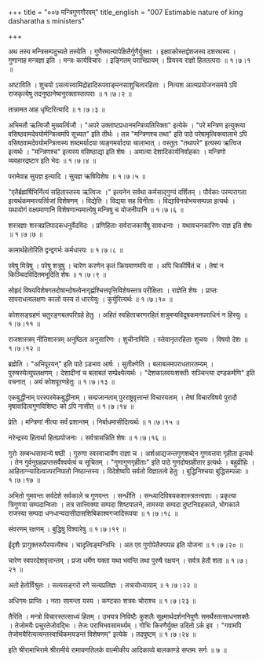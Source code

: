 +++
title = "००७ मन्त्रिगुणगौरवम्"
title_english = "007 Estimable nature of king dasharatha s ministers"

+++


अथ तस्य मन्त्रिसम्पदुच्यते तस्येति । गुणैरमात्यापेक्षितैर्गुणैर्युक्ताः
। इक्ष्वाकोस्तद्वंशजस्य दशरथस्य । गुणानाह मन्त्रज्ञा इति । मन्त्रः
कार्यविचारः । इङ्गितम् पराभिप्रायम् । प्रियस्य राज्ञो हिततत्पराः  ॥ 
१।७।१  ॥   

  

अष्टाविति । शुचयो ऽसत्यस्वामिद्रोहादिरूपवाङ्मनसाशुचित्वरहिताः । नित्यश
आत्मप्रयोजनसमये ऽपि राजकृत्येषु तदनुष्ठानेष्वनुरक्तास्तत्पराः  ॥  १।७।२
 ॥   

  

तान्नामत आह धृष्टिरित्यादि  ॥  १।७।३  ॥   

  

अभिमतौ ऋत्विजौ मुख्यर्त्विजौ । "अपरे उक्ताष्टप्रधानमन्त्रिव्यतिरिक्ता"
इत्येके । "परे मन्त्रिण इत्युक्त्या वसिष्ठवामदेवयोर्मन्त्रित्वमपि
सूच्यत" इति तीर्थः । तन्न "मन्त्रिणश्च तथा" इति पाठे
परेषामृत्विक्त्वालाभे ऽपि वसिष्ठवामदेवयोमन्त्रित्वस्य शब्दमर्यादया
व्यङ्गमर्यादया चालाभात् । वस्तुतः "तथापरे" इत्यस्य ऋत्विज इत्यर्थः ।
"मन्त्रिणश्च" इत्यस्य वसिष्ठाद्या इति शेषः । अमात्या
देशादिकार्यनिर्वाहकाः । मन्त्रिणो व्यवहारद्रष्टार इति भेदः  ॥  १।७।४  ॥   

  

परामेवाह सुयज्ञ इत्यादि । सुयज्ञ ऋषिविशेषः  ॥  १।७।५  ॥   

  

"एतैर्ब्रह्मर्षिभिर्नित्यं सहितास्तस्य ऋत्विजः ।" इत्यनेन सर्वथा
कर्मसाद्गुण्यं दर्शितम् । पौर्वकाः परम्परागता इत्यर्थकममात्यर्त्विजां
विशेषणम् । विद्येति । विद्यया सह विनीताः । विद्याविनयोभयसम्पन्ना
इत्यर्थः । यथायोगं वक्ष्यमाणानि विशेषणान्यमात्येषु मन्त्रिषु च योजनीयानि
 ॥  १।७।६  ॥   

  

शस्त्रज्ञाः शस्त्रप्रतिपादकधनुर्वेदविदः । प्रणिहिताः सर्वराजकार्येषु
सावधानाः । यथावचनकारिणः राज्ञ इति शेषः  ॥  १।७।७  ॥   

  

कामार्थहेतोरिति द्वन्द्वगर्भः कर्मधारयः  ॥  १।७।८  ॥   

  

स्वेषु मित्रेषु । परेषु शत्रुषु । चारेण करणेन कृतं क्रियमाणमपि वा । अपि
चिकीर्षितं च । तेषां न किञ्चिदविदितमभूदिति शेषः  ॥  १।७।९  ॥   

  

सोहृदं विषयविशेषगतदोषान्दोषत्वेनागृह्णंश्चित्तवृत्तिविशेषस्तत्र
परीक्षिताः । राज्ञेति शेषः । प्राप्तः सापराधत्वलक्षणः कालो यस्य तं
धारयेयुः । कुर्युरित्यर्थः  ॥  १।७।१०  ॥   

  

कोशसङ्ग्रहणं चतुरङ्गबलपरिग्रहे हेतुः । अहितं स्वहिताचरणरहितं
शत्रुमप्यविदूषकमनपराधिनं न हिंस्युः  ॥  १।७।११  ॥   

  

राजशास्त्रम् नीतिशास्त्रम् अनुष्ठिता अनुसारिणः । शुचीनामिति ।
स्तेयानृतरहिताः शुचयः । विषयो देशः  ॥  १।७।१२  ॥   

  

ब्रह्मेति । "अभिपूरयन्" इति पाठे ऽडभाव आर्षः । सुतीक्ष्णेति ।
बलाबलमपराधतारतम्यम् । पुरुषस्येत्युपलक्षणम् । देशादीनां च बलाबलं
सम्प्रेक्ष्येत्यर्थः । "देशकालवयःशक्तीः सञ्चिन्त्या दण्डकर्मणि" इति
वचनात् । अयं कोशपूरणहेतुः  ॥  १।७।१३  ॥   

  

एकबुद्धीनाम् परस्परमेकबुद्धीनाम् । सम्प्रजानताम् पुरराष्ट्रवृत्तान्तं
विचारयताम् । तेषां विचारविषये पुरादौ मृषावादित्वगुणविशिष्टः को ऽपि
नासीत्  ॥  १।७।१४  ॥   

  

प्रेति । मन्त्रिणां नीत्या सर्वं प्रशान्तम् । निर्बाधमासीदित्यर्थः  ॥ 
१।७।१५  ॥   

  

नरेन्द्रस्य हितार्था हितप्रयोजनाः । सर्वत्रासन्निति शेषः  ॥  १।७।१६  ॥   

  

गुरोः सम्बन्धसामान्ये षष्ठी । गुरुणा स्वस्वाचार्येण राज्ञा च ।
अर्शआद्यजन्तगुणशब्देन गुणवत्तया गृहीता इत्यर्थः । तेन
गुर्वनुग्रहप्राप्तसर्वैश्वर्यत्वं च सूचितम् । "गुणागुणगृहीताः" इति पाठे
गुणदोषग्रहीतार इत्यर्थः । बहुव्रीहिः । आहिताग्न्यादित्वात्परनिपातो
निष्ठान्तस्य । विदेशेष्वपि सर्वतो विज्ञातत्वे हेतुः । बुद्धिनिश्चया
बुद्धिसम्पन्नाः  ॥  १।७।१७  ॥   

  

अभितो गुमवन्तः सर्वदेशे सर्वकाले च गुणवन्तः । सन्धीति ।
सन्ध्यादिविषयकशास्त्रतत्त्वज्ञाः । प्रकृत्या त्रिगुणया सम्पदान्विताः ।
तत्र सात्त्विक्या सम्पदा शिष्टपालने, तामस्या सम्पदा दुष्टनिग्रहकाले,
भोगकाले राजस्या सम्पदा धनधान्यदासीदासशिबिकाश्वगजादिरूपया  ॥  १।७।१८  ॥   

  

संवरणम् रक्षणम् । बुद्धिषु विश्वारेषु  ॥  १।७।१९  ॥   

  

ईदृशैः प्रागुक्तरूपैरमात्यैश्च । चादृत्विङ्मन्त्रिभिः । अत एव
गुणोपेतैरुपपन्न इति योजना  ॥  १।७।२०  ॥   

  

चारेण स्वपरदेशवृत्तान्तम् । प्रजा धर्मेण यक्ता यथा भवन्ति तथा पुरुषै
रक्षयन् । सर्वत्र हेतौ शता  ॥  १।७।२१  ॥   

  

अतो हेतोर्विश्रुतः । सत्यसङ्गरो रणे सत्यप्रतिज्ञः । तत्रायोध्यायाम्  ॥ 
१।७।२२  ॥   

  

अधिगमः प्राप्तिः । नताः सामन्ता यस्य । कण्टकाः शत्रवः चोराश्च  ॥  १।७।२३
 ॥   

  

तैरिति । मन्त्रो विचारस्तत्साध्यं हितम् । उभयत्र निविष्टैः कुशलैः
सूक्ष्मार्थदर्शननिपुणैः समर्थैस्तत्साधनशक्तैः । तेजोमयैः
प्रचुरतेजोवद्भिः । तेजः पराभिभवसामर्थ्यम् । गोभिः किरणैर्युक्त उदितो
ऽर्क इव । "गवामपि तेजोमयैरित्यत्यन्तस्वार्थिकमयडन्तं विशेषणम्" इत्येके ।
तदपुष्टम्  ॥  १।७।२४  ॥   

  

इति श्रीरामाभिरामे श्रीरामीये रामायणतिलके वाल्मीकीय आदिकाव्ये बालकाण्डे
सप्तमः सर्गः  ॥  ७  ॥   

  


